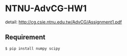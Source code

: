 # NTNU-AdvCG-HW1

detail: http://cg.csie.ntnu.edu.tw/AdvCG/Assignment1.pdf

## Requirement

```shell
$ pip install numpy scipy
```